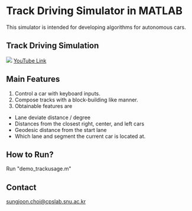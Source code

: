 # Track Driving Simulator in MATLAB
This simulator is intended for developing algorithms for autonomous cars. 

## Track Driving Simulation
![](http://i.giphy.com/HxJDa7UQ1g81i.gif)
[YouTube Link](https://www.youtube.com/watch?v=7_buzNvUfmA&feature=youtu.be)

## Main Features
1. Control a car with keyboard inputs. 
2. Compose tracks with a block-building like manner. 
3. Obtainable features are
  * Lane deviate distance / degree
  * Distances from the closest right, center, and left cars
  * Geodesic distance from the start lane
  * Which lane and segment the current car is located at. 

## How to Run?
Run "demo_trackusage.m" 

## Contact
sungjoon.choi@cpslab.snu.ac.kr
